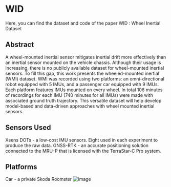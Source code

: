 # WID

Here, you can find the dataset and code of the paper WID : Wheel Inertial Dataset

## Abstract

A wheel-mounted inertial sensor mitigates inertial drift more effectively than an inertial sensor mounted on the vehicle chassis.
Although their usage is increasing, there is no publicly available dataset for wheel-mounted inertial sensors.
To fill this gap, this work presents the wheeled-mounted inertial (WMI) dataset. WMI was recorded using two platforms: an omni-directional robot equipped with 5 IMUs, and a passenger car equipped with 9 IMUs.
Each platform features IMUs mounted on every wheel. In total 106 minutes of recordings for each IMU (740 minutes for all IMUs) were made with associated ground truth trajectory. 
This versatile dataset will help develop model-based and data-driven approaches with wheel mounted inertial sensors.

## Sensors Used
Xsens DOTs - a low-cost IMU sensors. Eight used in each experiment to produce the raw data.
GNSS-RTK - an accurate positioning solution connected to the MRU-P that is licensed with the TerraStar-C Pro system.


## Platforms
Car - a private Skoda Roomster
![image](https://github.com/user-attachments/assets/02c63ccd-79db-4340-b54f-677d6c060259)
